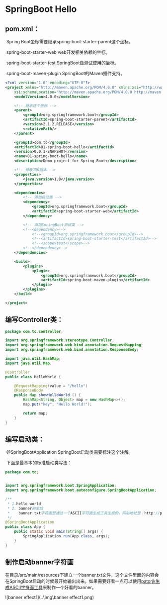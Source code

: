# SpringBoot&nbsp;Hello

## pom.xml：

​        Spring Boot坐标需要继承spring-boot-starter-parent这个坐标。

​	spring-boot-starter-web    web开发相关依赖的坐标。

​	spring-boot-starter-test    SpringBoot做测试使用的坐标。

​	spring-boot-maven-plugin SpringBoot的Maven插件支持。

```xml
<?xml version="1.0" encoding="UTF-8"?>
<project xmlns="http://maven.apache.org/POM/4.0.0" xmlns:xsi="http://www.w3.org/2001/XMLSchema-instance"
	xsi:schemaLocation="http://maven.apache.org/POM/4.0.0 http://maven.apache.org/xsd/maven-4.0.0.xsd">
	<modelVersion>4.0.0</modelVersion>

    <!-- 继承这个坐标 -->
    <parent>
        <groupId>org.springframework.boot</groupId>
        <artifactId>spring-boot-starter-parent</artifactId>
        <version>2.1.2.RELEASE</version>
        <relativePath/>
    </parent>

	<groupId>com.tc</groupId>
	<artifactId>01-spring-boot-hello</artifactId>
	<version>0.0.1-SNAPSHOT</version>
	<name>01-spring-boot-hello</name>
	<description>Demo project for Spring Boot</description>

    <!-- 修改JDK版本 -->
	<properties>
		<java.version>1.8</java.version>
	</properties>

	<dependencies>
        <!-- 添加启动类 -->
		<dependency>
			<groupId>org.springframework.boot</groupId>
			<artifactId>spring-boot-starter-web</artifactId>
		</dependency>

        <!-- 添加SpringBoot测试类 -->
		<!--<dependency>-->
			<!--<groupId>org.springframework.boot</groupId>-->
			<!--<artifactId>spring-boot-starter-test</artifactId>-->
			<!--<scope>test</scope>-->
		<!--</dependency>-->
	</dependencies>

	<build>
		<plugins>
			<plugin>
				<groupId>org.springframework.boot</groupId>
				<artifactId>spring-boot-maven-plugin</artifactId>
			</plugin>
		</plugins>
	</build>

</project>
```

## 编写Controller类：

```java
package com.tc.controller;

import org.springframework.stereotype.Controller;
import org.springframework.web.bind.annotation.RequestMapping;
import org.springframework.web.bind.annotation.ResponseBody;

import java.util.HashMap;
import java.util.Map;

@Controller
public class HelloWorld {

    @RequestMapping(value = "/hello")
    @ResponseBody
    public Map showHelloWorld () {
        HashMap<String, Object> map = new HashMap<>();
        map.put("key", "Hello World!");

        return map;
    }
}
```

## 编写启动类：

​	@SpringBootApplication     SpringBoot启动类需要标注这个注解。

​	下面是最基本的标准启动类写法：

```java
package com.tc;


import org.springframework.boot.SpringApplication;
import org.springframework.boot.autoconfigure.SpringBootApplication;

/**
 * 1.hello world
 * 2. banner的生成
 *    banner.txt字符画是通过一个ASCII字符画生成工具生成的，网站地址是：http://patorjk.com/software/taag/#p=testall&f=Big%20Money-nw&t=CSII%20SOFT
 */
@SpringBootApplication
public class App {
    public static void main(String[] args) {
        SpringApplication.run(App.class, args);
    }
}

```

## 制作启动banner字符画

​	在目录/src/main/resources下建立一个banner.txt文件，这个文件里面的内容会在SpringBoot启动的时候最开始输出出来。如果需要好看一点可以使用[patorjk生成ASCII字符画工具](http://patorjk.com/software/taag/#p=testall&f=Big%20Money-nw&t=CSII%20SOFT)来制作一个好看的banner。

![banner effect1](..\img\banner effect1.png)


